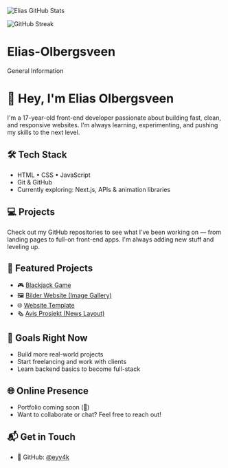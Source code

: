 ![Elias GitHub Stats](https://github-readme-stats.vercel.app/api?username=eyy4k&show_icons=true&count_private=true)

![GitHub Streak](https://github-readme-streak-stats.herokuapp.com/?user=eyy4k)


# Elias-Olbergsveen
General Information

# 👋 Hey, I'm Elias Olbergsveen

I'm a 17-year-old front-end developer passionate about building fast, clean, and responsive websites. I'm always learning, experimenting, and pushing my skills to the next level.

## 🛠️ Tech Stack
- HTML • CSS • JavaScript
- Git & GitHub
- Currently exploring: Next.js, APIs & animation libraries

## 💻 Projects
Check out my GitHub repositories to see what I’ve been working on — from landing pages to full-on front-end apps. I'm always adding new stuff and leveling up.


## 🔗 Featured Projects
- 🎮 [Blackjack Game](https://github.com/eyy4k/blackjack)
- 🖼️ [Bilder Website (Image Gallery)](https://github.com/eyy4k/Bilder-Website)
- 🌐 [Website Template](https://github.com/eyy4k/Website-Template)
- 🗞️ [Avis Prosjekt (News Layout)](https://github.com/eyy4k/Avis-Prosjekt)

## 🎯 Goals Right Now
- Build more real-world projects
- Start freelancing and work with clients
- Learn backend basics to become full-stack

## 🌐 Online Presence
- Portfolio coming soon (👀)
- Want to collaborate or chat? Feel free to reach out!

## 📬 Get in Touch
- 🐙 GitHub: [@eyy4k](https://github.com/Elias.Olbergsveen)

